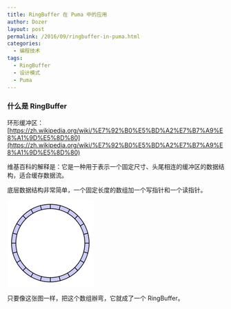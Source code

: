 ```yaml
---
title: RingBuffer 在 Puma 中的应用
author: Dozer
layout: post
permalink: /2016/09/ringbuffer-in-puma.html
categories:
  - 编程技术
tags:
  - RingBuffer
  - 设计模式
  - Puma
---
```


### 什么是 RingBuffer

环形缓冲区：[https://zh.wikipedia.org/wiki/%E7%92%B0%E5%BD%A2%E7%B7%A9%E8%A1%9D%E5%8D%80](https://zh.wikipedia.org/wiki/%E7%92%B0%E5%BD%A2%E7%B7%A9%E8%A1%9D%E5%8D%80)

维基百科的解释是：它是一种用于表示一个固定尺寸、头尾相连的缓冲区的数据结构，适合缓存数据流。

底层数据结构非常简单，一个固定长度的数组加一个写指针和一个读指针。

![RingBuffer](/uploads/2016/09/ringbuffer.png)

只要像这张图一样，把这个数组辦弯，它就成了一个 RingBuffer。



<!--more-->
